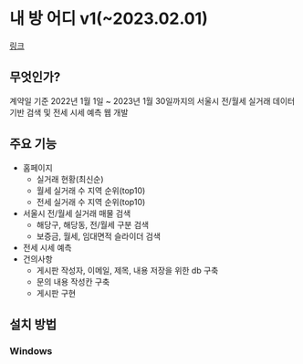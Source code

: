 # 내 방 어디 v1(~2023.02.01)
[링크](https://seungkyu37-project2-app-3b4qng.streamlit.app/)

## 무엇인가?
계약일 기준 2022년 1월 1일 ~ 2023년 1월 30일까지의 서울시 전/월세 실거래 데이터 기반 검색 및 전세 시세 예측 웹 개발

## 주요 기능
- 홈페이지
    - 실거래 현황(최신순)
    - 월세 실거래 수 지역 순위(top10)
    - 전세 실거래 수 지역 순위(top10)
- 서울시 전/월세 실거래 매물 검색
    - 해당구, 해당동, 전/월세 구분 검색
    - 보증금, 월세, 임대면적 슬라이더 검색
- 전세 시세 예측
- 건의사항
    - 게시판 작성자, 이메일, 제목, 내용 저장을 위한 db 구축
    - 문의 내용 작성칸 구축
    - 게시판 구현

## 설치 방법
### Windows
